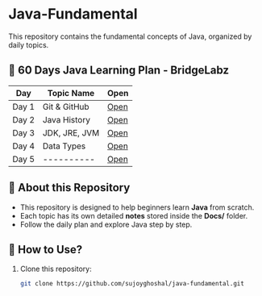 # Java-Fundamental

This repository contains the fundamental concepts of Java, organized by daily topics.

## 📅 60 Days Java Learning Plan - BridgeLabz

| Day  | Topic Name         | Open |
|------|--------------------|------|
| Day 1 | Git & GitHub       | [Open](Docs/Readme1.md) |
| Day 2 | Java History       | [Open](/Docs/Readme2.md) |
| Day 3 | JDK, JRE, JVM      | [Open](/Docs/Readme3.md) |
| Day 4 | Data Types | [Open](/Docs/Readme4.md) |
| Day 5 | ----------  | [Open](/Docs/Readme5.md) |


## 📝 About this Repository
- This repository is designed to help beginners learn **Java** from scratch.
- Each topic has its own detailed **notes** stored inside the **Docs/** folder.
- Follow the daily plan and explore Java step by step. 

## 🚀 How to Use?
1. Clone this repository:
   ```sh
   git clone https://github.com/sujoyghoshal/java-fundamental.git
